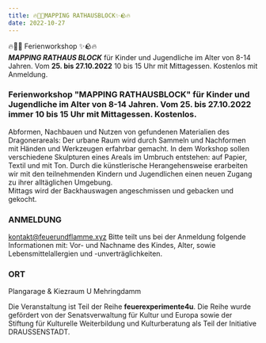 ```yaml
---
title: 🔥🧱🌟MAPPING RATHAUSBLOCK✨🪨🔥
date: 2022-10-27
---
```


🔥🧱🌟 Ferienworkshop ✨🪨🔥 <br> ***MAPPING RATHAUS BLOCK*** für Kinder und Jugendliche im Alter von 8-14 Jahren. Vom **25. bis 27.10.2022** 10 bis 15 Uhr mit Mittagessen. Kostenlos mit Anmeldung.

### Ferienworkshop "MAPPING RATHAUSBLOCK" für Kinder und Jugendliche im Alter von 8-14 Jahren. Vom 25. bis 27.10.2022 immer 10 bis 15 Uhr mit Mittagessen. Kostenlos. <br>
Abformen, Nachbauen und Nutzen von gefundenen Materialien des Dragonerareals: Der urbane Raum wird durch Sammeln und Nachformen mit Händen und Werkzeugen erfahrbar gemacht. In dem Workshop sollen verschiedene Skulpturen eines Areals im Umbruch entstehen: auf Papier, Textil und mit Ton. Durch die künstlerische Herangehensweise erarbeiten wir mit den teilnehmenden Kindern und Jugendlichen einen neuen Zugang zu ihrer alltäglichen Umgebung. <br> 
Mittags wird der Backhauswagen angeschmissen und gebacken und gekocht.

### ANMELDUNG
kontakt@feuerundflamme.xyz
Bitte teilt uns bei der Anmeldung folgende Informationen mit: Vor- und Nachname des Kindes, Alter, sowie Lebensmittelallergien und -unverträglichkeiten.

### ORT
Plangarage & Kiezraum
U Mehringdamm



Die Veranstaltung ist Teil der Reihe **feuerexperimente4u**. Die Reihe wurde gefördert von der Senatsverwaltung für Kultur und Europa sowie der Stiftung für Kulturelle Weiterbildung und Kulturberatung als Teil der Initiative DRAUSSENSTADT. 
